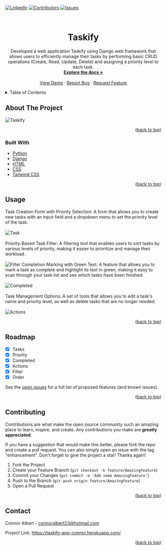 <div id="top"></div>

[![LinkedIn][linkedin-shield]][linkedin-url]
[![Contributors][contributors-shield]][contributors-url]
[![Issues][issues-shield]][issues-url]




<!-- PROJECT LOGO -->
<br />
<div align="center">
  <a href="https://github.com/ConnorAlbert/Taskify">
   
  </a>

<h1 align="center">Taskify</h1>

  <p align="center">
    Developed a web application Taskify using Django web framework that allows users to
    efficiently manage their tasks by performing basic CRUD operations (Create, Read, Update,
    Delete) and assigning a priority level to each task.
    <br />
    <a href="https://github.com/ConnorAlbert/Taskify"><strong>Explore the docs »</strong></a>
    <br />
    <br />
    <a href="https://taskify-app-connor.herokuapp.com/">View Demo</a>
    ·
    <a href="https://github.com/ConnorAlbert/Taskify/issues">Report Bug</a>
    ·
    <a href="https://github.com/ConnorAlbert/Taskify/issues">Request Feature</a>
  </p>
</div>



<!-- TABLE OF CONTENTS -->
<details>
  <summary>Table of Contents</summary>
  <ol>
    <li>
      <a href="#about-the-project">About The Project</a>
      <ul>
        <li><a href="#built-with">Built With</a></li>
      </ul>
    </li>
    <li><a href="#usage">Usage</a></li>
    <li><a href="#roadmap">Roadmap</a></li>
    <li><a href="#contributing">Contributing</a></li>
    <li><a href="#contact">Contact</a></li>
  </ol>
</details>



<!-- ABOUT THE PROJECT -->
## About The Project

![Taskify](https://user-images.githubusercontent.com/92011318/220824767-2417bddc-f100-4e10-b27d-f054c17e58ac.png)

<p align="right">(<a href="#top">back to top</a>)</p>



### Built With
* [Python](https://www.python.org/)
* [Django](https://www.djangoproject.com/)
* [HTML](https://devdocs.io/html/)
* [CSS](https://devdocs.io/css/)
* [Tailwind CSS](https://tailwindcss.com/)

<p align="right">(<a href="#top">back to top</a>)</p>

<!-- USAGE EXAMPLES -->
## Usage
Task Creation Form with Priority Selection: A form that allows you to create new tasks with an input field and a dropdown menu to set the priority level of the task.
<br/>
<br/>
![Task](https://user-images.githubusercontent.com/92011318/220826834-4970e65d-b338-4043-be1f-f15d888bd1ad.png)
<br/>
<br/>
Priority-Based Task Filter: A filtering tool that enables users to sort tasks by various levels of priority, making it easier to prioritize and manage their workload.
<br/>
<br/>
![Filter](https://user-images.githubusercontent.com/92011318/220826880-fd7d11e7-76d9-4b04-8f86-04ec84adf6a2.png)
Completion Marking with Green Text: A feature that allows you to mark a task as complete and highlight its text in green, making it easy to scan through your task list and see which tasks have been finished.
<br/>
<br/>
![Completed](https://user-images.githubusercontent.com/92011318/220826895-762b8652-8e9c-4b57-9782-94d4d1b5e0de.png)
<br/>
<br/>
Task Management Options: A set of tools that allows you to edit a task's name and priority level, as well as delete tasks that are no longer needed.
<br/>
<br/>
![Actions](https://user-images.githubusercontent.com/92011318/220827090-d0caa0dc-98a3-47fe-97ec-9462d86e58fb.png)

<p float="left">
  
</p>





<p align="right">(<a href="#top">back to top</a>)</p>



<!-- ROADMAP -->
## Roadmap

* [x] Tasks
* [x] Priority
* [x] Completed
* [x] Actions
* [x] Filter
* [x] Order

See the [open issues](https://github.com/ConnorAlbert/Taskify/issues) for a full list of proposed features (and known issues).

<p align="right">(<a href="#top">back to top</a>)</p>



<!-- CONTRIBUTING -->
## Contributing

Contributions are what make the open source community such an amazing place to learn, inspire, and create. Any contributions you make are **greatly appreciated**.

If you have a suggestion that would make this better, please fork the repo and create a pull request. You can also simply open an issue with the tag "enhancement".
Don't forget to give the project a star! Thanks again!

1. Fork the Project
2. Create your Feature Branch (`git checkout -b feature/AmazingFeature`)
3. Commit your Changes (`git commit -m 'Add some AmazingFeature'`)
4. Push to the Branch (`git push origin feature/AmazingFeature`)
5. Open a Pull Request

<p align="right">(<a href="#top">back to top</a>)</p>


<!-- CONTACT -->
## Contact

Connor Albert - connoralbert23@hotmail.com

Project Link: https://taskify-app-connor.herokuapp.com/

<p align="right">(<a href="#top">back to top</a>)</p>

<!-- MARKDOWN LINKS & IMAGES -->
<!-- https://www.markdownguide.org/basic-syntax/#reference-style-links -->
[contributors-shield]: https://img.shields.io/github/contributors/ConnorAlbert/Taskify?style=for-the-badge
[contributors-url]: https://github.com/ConnorAlbert/Taskify/graphs/contributors
[issues-shield]: https://img.shields.io/github/issues/ConnorAlbert/Taskify?style=for-the-badge
[issues-url]: https://github.com/ConnorAlbert/Taskify/issues
[linkedin-shield]: https://img.shields.io/badge/-LinkedIn-black.svg?style=for-the-badge&logo=linkedin&colorB=555
[linkedin-url]: https://www.linkedin.com/in/connoralbert/
 


